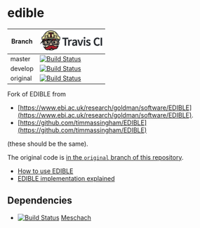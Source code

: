 # edible

Branch|[![Travis CI logo](TravisCI.png)](https://travis-ci.org)
---|---
master|[![Build Status](https://travis-ci.org/richelbilderbeek/edible.svg?branch=master)](https://travis-ci.org/richelbilderbeek/edible)
develop|[![Build Status](https://travis-ci.org/richelbilderbeek/edible.svg?branch=develop)](https://travis-ci.org/richelbilderbeek/)
original|[![Build Status](https://travis-ci.org/richelbilderbeek/edible.svg?branch=original)](https://travis-ci.org/richelbilderbeek/)

Fork of EDIBLE from

  * [https://www.ebi.ac.uk/research/goldman/software/EDIBLE](https://www.ebi.ac.uk/research/goldman/software/EDIBLE).
  * [https://github.com/timmassingham/EDIBLE](https://github.com/timmassingham/EDIBLE)

(these should be the same).

The original code is [in the `original` branch of this repository](https://github.com/richelbilderbeek/edible/tree/original).

 * [How to use EDIBLE](how_to_use.md)
 * [EDIBLE implementation explained](implementation.txt)

## Dependencies

 * [![Build Status](https://travis-ci.org/yageek/Meschach.svg?branch=master)](https://travis-ci.org/yageek/Meschach) [Meschach](https://github.com/yageek/Meschach.git)

